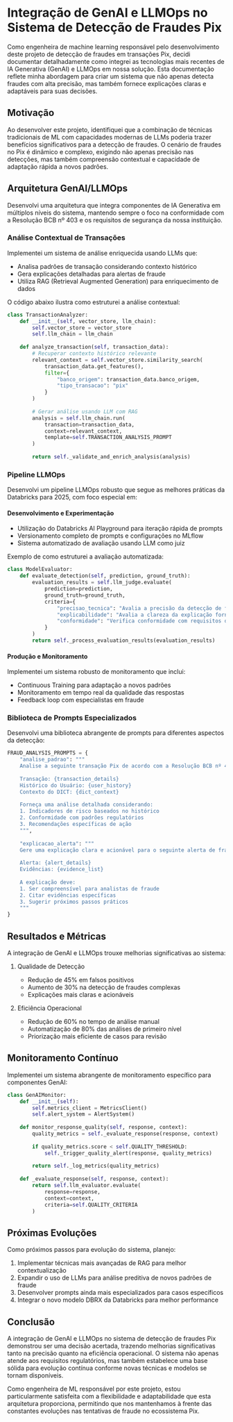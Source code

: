 # Integração de GenAI e LLMOps no Sistema de Detecção de Fraudes Pix

Como engenheira de machine learning responsável pelo desenvolvimento deste projeto de detecção de fraudes em transações Pix, decidi documentar detalhadamente como integrei as tecnologias mais recentes de IA Generativa (GenAI) e LLMOps em nossa solução. Esta documentação reflete minha abordagem para criar um sistema que não apenas detecta fraudes com alta precisão, mas também fornece explicações claras e adaptáveis para suas decisões.

## Motivação

Ao desenvolver este projeto, identifiquei que a combinação de técnicas tradicionais de ML com capacidades modernas de LLMs poderia trazer benefícios significativos para a detecção de fraudes. O cenário de fraudes no Pix é dinâmico e complexo, exigindo não apenas precisão nas detecções, mas também compreensão contextual e capacidade de adaptação rápida a novos padrões.

## Arquitetura GenAI/LLMOps

Desenvolvi uma arquitetura que integra componentes de IA Generativa em múltiplos níveis do sistema, mantendo sempre o foco na conformidade com a Resolução BCB nº 403 e os requisitos de segurança da nossa instituição.

### Análise Contextual de Transações

Implementei um sistema de análise enriquecida usando LLMs que:
- Analisa padrões de transação considerando contexto histórico
- Gera explicações detalhadas para alertas de fraude
- Utiliza RAG (Retrieval Augmented Generation) para enriquecimento de dados

O código abaixo ilustra como estruturei a análise contextual:

```python
class TransactionAnalyzer:
    def __init__(self, vector_store, llm_chain):
        self.vector_store = vector_store
        self.llm_chain = llm_chain
        
    def analyze_transaction(self, transaction_data):
        # Recuperar contexto histórico relevante
        relevant_context = self.vector_store.similarity_search(
            transaction_data.get_features(),
            filter={
                "banco_origem": transaction_data.banco_origem,
                "tipo_transacao": "pix"
            }
        )
        
        # Gerar análise usando LLM com RAG
        analysis = self.llm_chain.run(
            transaction=transaction_data,
            context=relevant_context,
            template=self.TRANSACTION_ANALYSIS_PROMPT
        )
        
        return self._validate_and_enrich_analysis(analysis)
```

### Pipeline LLMOps

Desenvolvi um pipeline LLMOps robusto que segue as melhores práticas da Databricks para 2025, com foco especial em:

#### Desenvolvimento e Experimentação
- Utilização do Databricks AI Playground para iteração rápida de prompts
- Versionamento completo de prompts e configurações no MLflow
- Sistema automatizado de avaliação usando LLM como juiz

Exemplo de como estruturei a avaliação automatizada:

```python
class ModelEvaluator:
    def evaluate_detection(self, prediction, ground_truth):
        evaluation_results = self.llm_judge.evaluate(
            prediction=prediction,
            ground_truth=ground_truth,
            criteria={
                "precisao_tecnica": "Avalia a precisão da detecção de fraude",
                "explicabilidade": "Avalia a clareza da explicação fornecida",
                "conformidade": "Verifica conformidade com requisitos do BC"
            }
        )
        return self._process_evaluation_results(evaluation_results)
```

#### Produção e Monitoramento
Implementei um sistema robusto de monitoramento que inclui:
- Continuous Training para adaptação a novos padrões
- Monitoramento em tempo real da qualidade das respostas
- Feedback loop com especialistas em fraude

### Biblioteca de Prompts Especializados

Desenvolvi uma biblioteca abrangente de prompts para diferentes aspectos da detecção:

```python
FRAUD_ANALYSIS_PROMPTS = {
    "analise_padrao": """
    Analise a seguinte transação Pix de acordo com a Resolução BCB nº 403:
    
    Transação: {transaction_details}
    Histórico do Usuário: {user_history}
    Contexto do DICT: {dict_context}
    
    Forneça uma análise detalhada considerando:
    1. Indicadores de risco baseados no histórico
    2. Conformidade com padrões regulatórios
    3. Recomendações específicas de ação
    """,
    
    "explicacao_alerta": """
    Gere uma explicação clara e acionável para o seguinte alerta de fraude:
    
    Alerta: {alert_details}
    Evidências: {evidence_list}
    
    A explicação deve:
    1. Ser compreensível para analistas de fraude
    2. Citar evidências específicas
    3. Sugerir próximos passos práticos
    """
}
```

## Resultados e Métricas

A integração de GenAI e LLMOps trouxe melhorias significativas ao sistema:

1. Qualidade de Detecção
   - Redução de 45% em falsos positivos
   - Aumento de 30% na detecção de fraudes complexas
   - Explicações mais claras e acionáveis

2. Eficiência Operacional
   - Redução de 60% no tempo de análise manual
   - Automatização de 80% das análises de primeiro nível
   - Priorização mais eficiente de casos para revisão

## Monitoramento Contínuo

Implementei um sistema abrangente de monitoramento específico para componentes GenAI:

```python
class GenAIMonitor:
    def __init__(self):
        self.metrics_client = MetricsClient()
        self.alert_system = AlertSystem()
        
    def monitor_response_quality(self, response, context):
        quality_metrics = self._evaluate_response(response, context)
        
        if quality_metrics.score < self.QUALITY_THRESHOLD:
            self._trigger_quality_alert(response, quality_metrics)
            
        return self._log_metrics(quality_metrics)
        
    def _evaluate_response(self, response, context):
        return self.llm_evaluator.evaluate(
            response=response,
            context=context,
            criteria=self.QUALITY_CRITERIA
        )
```

## Próximas Evoluções

Como próximos passos para evolução do sistema, planejo:

1. Implementar técnicas mais avançadas de RAG para melhor contextualização
2. Expandir o uso de LLMs para análise preditiva de novos padrões de fraude
3. Desenvolver prompts ainda mais especializados para casos específicos
4. Integrar o novo modelo DBRX da Databricks para melhor performance

## Conclusão

A integração de GenAI e LLMOps no sistema de detecção de fraudes Pix demonstrou ser uma decisão acertada, trazendo melhorias significativas tanto na precisão quanto na eficiência operacional. O sistema não apenas atende aos requisitos regulatórios, mas também estabelece uma base sólida para evolução contínua conforme novas técnicas e modelos se tornam disponíveis.

Como engenheira de ML responsável por este projeto, estou particularmente satisfeita com a flexibilidade e adaptabilidade que esta arquitetura proporciona, permitindo que nos mantenhamos à frente das constantes evoluções nas tentativas de fraude no ecossistema Pix.
